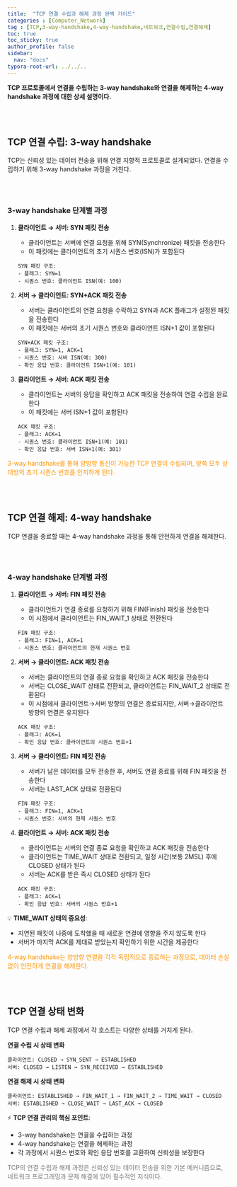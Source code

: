 ```yaml
---
title:  "TCP 연결 수립과 해제 과정 완벽 가이드"
categories : [Computer_Network]
tag : [TCP,3-way-handshake,4-way-handshake,네트워크,연결수립,연결해제]
toc: true
toc_sticky: true
author_profile: false
sidebar:
  nav: "docs"
typora-root-url: ../../..
---
```




**TCP 프로토콜에서 연결을 수립하는 3-way handshake와 연결을 해제하는 4-way handshake 과정에 대한 상세 설명이다.**

<br>

<br>

## TCP 연결 수립: 3-way handshake

TCP는 신뢰성 있는 데이터 전송을 위해 연결 지향적 프로토콜로 설계되었다. 연결을 수립하기 위해 3-way handshake 과정을 거친다.

<br><br>

### 3-way handshake 단계별 과정

1. **클라이언트 → 서버: SYN 패킷 전송**

   - 클라이언트는 서버에 연결 요청을 위해 SYN(Synchronize) 패킷을 전송한다
   - 이 패킷에는 클라이언트의 초기 시퀀스 번호(ISN)가 포함된다

   ```
   SYN 패킷 구조:
   - 플래그: SYN=1
   - 시퀀스 번호: 클라이언트 ISN(예: 100)
   ```

2. **서버 → 클라이언트: SYN+ACK 패킷 전송**

   - 서버는 클라이언트의 연결 요청을 수락하고 SYN과 ACK 플래그가 설정된 패킷을 전송한다
   - 이 패킷에는 서버의 초기 시퀀스 번호와 클라이언트 ISN+1 값이 포함된다

   ```
   SYN+ACK 패킷 구조:
   - 플래그: SYN=1, ACK=1
   - 시퀀스 번호: 서버 ISN(예: 300)
   - 확인 응답 번호: 클라이언트 ISN+1(예: 101)
   ```

3. **클라이언트 → 서버: ACK 패킷 전송**

   - 클라이언트는 서버의 응답을 확인하고 ACK 패킷을 전송하여 연결 수립을 완료한다
   - 이 패킷에는 서버 ISN+1 값이 포함된다

   ```
   ACK 패킷 구조:
   - 플래그: ACK=1
   - 시퀀스 번호: 클라이언트 ISN+1(예: 101)
   - 확인 응답 번호: 서버 ISN+1(예: 301)
   ```

<span style="color:#ff9300">3-way handshake를 통해 양방향 통신이 가능한 TCP 연결이 수립되며, 양쪽 모두 상대방의 초기 시퀀스 번호를 인지하게 된다.</span>

<br>

<br>

## TCP 연결 해제: 4-way handshake

TCP 연결을 종료할 때는 4-way handshake 과정을 통해 안전하게 연결을 해제한다.

<br><br>

### 4-way handshake 단계별 과정

1. **클라이언트 → 서버: FIN 패킷 전송**

   - 클라이언트가 연결 종료를 요청하기 위해 FIN(Finish) 패킷을 전송한다
   - 이 시점에서 클라이언트는 FIN_WAIT_1 상태로 전환된다

   ```
   FIN 패킷 구조:
   - 플래그: FIN=1, ACK=1
   - 시퀀스 번호: 클라이언트의 현재 시퀀스 번호
   ```

2. **서버 → 클라이언트: ACK 패킷 전송**

   - 서버는 클라이언트의 연결 종료 요청을 확인하고 ACK 패킷을 전송한다
   - 서버는 CLOSE_WAIT 상태로 전환되고, 클라이언트는 FIN_WAIT_2 상태로 전환된다
   - 이 시점에서 클라이언트→서버 방향의 연결은 종료되지만, 서버→클라이언트 방향의 연결은 유지된다

   ```
   ACK 패킷 구조:
   - 플래그: ACK=1
   - 확인 응답 번호: 클라이언트의 시퀀스 번호+1
   ```

3. **서버 → 클라이언트: FIN 패킷 전송**

   - 서버가 남은 데이터를 모두 전송한 후, 서버도 연결 종료를 위해 FIN 패킷을 전송한다
   - 서버는 LAST_ACK 상태로 전환된다

   ```
   FIN 패킷 구조:
   - 플래그: FIN=1, ACK=1
   - 시퀀스 번호: 서버의 현재 시퀀스 번호
   ```

4. **클라이언트 → 서버: ACK 패킷 전송**

   - 클라이언트는 서버의 연결 종료 요청을 확인하고 ACK 패킷을 전송한다
   - 클라이언트는 TIME_WAIT 상태로 전환되고, 일정 시간(보통 2MSL) 후에 CLOSED 상태가 된다
   - 서버는 ACK를 받은 즉시 CLOSED 상태가 된다

   ```
   ACK 패킷 구조:
   - 플래그: ACK=1
   - 확인 응답 번호: 서버의 시퀀스 번호+1
   ```

💡 **TIME_WAIT 상태의 중요성**:

- 지연된 패킷이 나중에 도착했을 때 새로운 연결에 영향을 주지 않도록 한다
- 서버가 마지막 ACK를 제대로 받았는지 확인하기 위한 시간을 제공한다

<span style="color:#ff9300">4-way handshake는 양방향 연결을 각각 독립적으로 종료하는 과정으로, 데이터 손실 없이 안전하게 연결을 해제한다.</span>

<br>

<br>

## TCP 연결 상태 변화

TCP 연결 수립과 해제 과정에서 각 호스트는 다양한 상태를 거치게 된다.

**연결 수립 시 상태 변화**

```
클라이언트: CLOSED → SYN_SENT → ESTABLISHED
서버: CLOSED → LISTEN → SYN_RECEIVED → ESTABLISHED
```

**연결 해제 시 상태 변화**

```
클라이언트: ESTABLISHED → FIN_WAIT_1 → FIN_WAIT_2 → TIME_WAIT → CLOSED
서버: ESTABLISHED → CLOSE_WAIT → LAST_ACK → CLOSED
```

⚡ **TCP 연결 관리의 핵심 포인트**:

- 3-way handshake는 연결을 수립하는 과정
- 4-way handshake는 연결을 해제하는 과정
- 각 과정에서 시퀀스 번호와 확인 응답 번호를 교환하여 신뢰성을 보장한다

<span style="color:#777777">TCP의 연결 수립과 해제 과정은 신뢰성 있는 데이터 전송을 위한 기본 메커니즘으로, 네트워크 프로그래밍과 문제 해결에 있어 필수적인 지식이다.</span>
